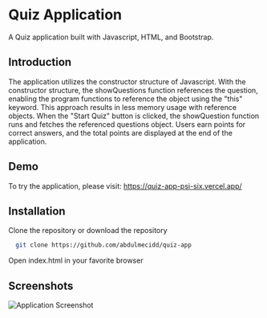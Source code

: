 
# Quiz Application

A Quiz application built with Javascript, HTML, and Bootstrap. 
## Introduction

The application utilizes the constructor structure of Javascript. With the constructor structure, the showQuestions function references the question, enabling the program functions to reference the object using the "this" keyword. This approach results in less memory usage with reference objects. When the "Start Quiz" button is clicked, the showQuestion function runs and fetches the referenced questions object. Users earn points for correct answers, and the total points are displayed at the end of the application. 


## Demo

To try the application, please visit: https://quiz-app-psi-six.vercel.app/

  
## Installation

Clone the repository or download the repository


```bash
  git clone https://github.com/abdulmecidd/quiz-app
```

Open index.html in your favorite browser
## Screenshots

![Application Screenshot](https://i.ibb.co/SRr5DtT/ss1.png)

  

